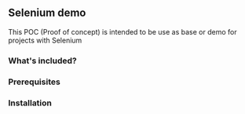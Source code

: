 ## Selenium demo

This POC (Proof of concept) is intended to be use as base or demo for projects with Selenium

### What's included?

### Prerequisites

### Installation